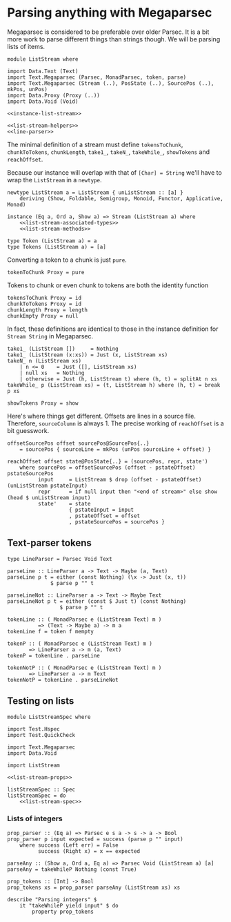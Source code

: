 # Parsing anything with Megaparsec

Megaparsec is considered to be preferable over older Parsec. It is a bit more work to parse different things than strings though. We will be parsing lists of items.

``` {.haskell file=src/ListStream.hs}
module ListStream where

import Data.Text (Text)
import Text.Megaparsec (Parsec, MonadParsec, token, parse)
import Text.Megaparsec (Stream (..), PosState (..), SourcePos (..), mkPos, unPos)
import Data.Proxy (Proxy (..))
import Data.Void (Void)

<<instance-list-stream>>

<<list-stream-helpers>>
<<line-parser>>
```

The minimal definition of a stream must define `tokensToChunk`, `chunkToTokens`, `chunkLength`, `take1_`, `takeN_`, `takeWhile_`, `showTokens` and `reachOffset`.

Because our instance will overlap with that of `[Char] = String` we'll have to wrap the `ListStream` in a `newtype`.

``` {.haskell #instance-list-stream}
newtype ListStream a = ListStream { unListStream :: [a] }
    deriving (Show, Foldable, Semigroup, Monoid, Functor, Applicative, Monad)

instance (Eq a, Ord a, Show a) => Stream (ListStream a) where
    <<list-stream-associated-types>>
    <<list-stream-methods>>
```

``` {.haskell #list-stream-associated-types}
type Token (ListStream a) = a
type Tokens (ListStream a) = [a]
```

Converting a token to a chunk is just `pure`.

``` {.haskell #list-stream-methods}
tokenToChunk Proxy = pure
```

Tokens to chunk or even chunk to tokens are both the identity function

``` {.haskell #list-stream-methods}
tokensToChunk Proxy = id
chunkToTokens Proxy = id
chunkLength Proxy = length
chunkEmpty Proxy = null
```

In fact, these definitions are identical to those in the instance definition for `Stream String` in Megaparsec.

``` {.haskell #list-stream-methods}
take1_ (ListStream [])     = Nothing
take1_ (ListStream (x:xs)) = Just (x, ListStream xs)
takeN_ n (ListStream xs)
    | n <= 0    = Just ([], ListStream xs)
    | null xs   = Nothing
    | otherwise = Just (h, ListStream t) where (h, t) = splitAt n xs
takeWhile_ p (ListStream xs) = (t, ListStream h) where (h, t) = break p xs
```

``` {.haskell #list-stream-methods}
showTokens Proxy = show
```

Here's where things get different. Offsets are lines in a source file. Therefore, `sourceColumn` is always 1. The precise working of `reachOffset` is a bit guesswork.

``` {.haskell #list-stream-helpers}
offsetSourcePos offset sourcePos@SourcePos{..}
    = sourcePos { sourceLine = mkPos (unPos sourceLine + offset) }
```

``` {.haskell #list-stream-methods}
reachOffset offset state@PosState{..} = (sourcePos, repr, state')
    where sourcePos = offsetSourcePos (offset - pstateOffset) pstateSourcePos
          input     = ListStream $ drop (offset - pstateOffset) (unListStream pstateInput)
          repr      = if null input then "<end of stream>" else show (head $ unListStream input)
          state'    = state
                    { pstateInput = input
                    , pstateOffset = offset
                    , pstateSourcePos = sourcePos }
```

## Text-parser tokens

``` {.haskell #line-parser}
type LineParser = Parsec Void Text

parseLine :: LineParser a -> Text -> Maybe (a, Text)
parseLine p t = either (const Nothing) (\x -> Just (x, t))
              $ parse p "" t

parseLineNot :: LineParser a -> Text -> Maybe Text
parseLineNot p t = either (const $ Just t) (const Nothing)
                 $ parse p "" t

tokenLine :: ( MonadParsec e (ListStream Text) m )
          => (Text -> Maybe a) -> m a
tokenLine f = token f mempty

tokenP :: ( MonadParsec e (ListStream Text) m )
       => LineParser a -> m (a, Text)
tokenP = tokenLine . parseLine

tokenNotP :: ( MonadParsec e (ListStream Text) m )
       => LineParser a -> m Text
tokenNotP = tokenLine . parseLineNot
```


## Testing on lists

``` {.haskell file=test/ListStreamSpec.hs}
module ListStreamSpec where

import Test.Hspec
import Test.QuickCheck

import Text.Megaparsec
import Data.Void

import ListStream

<<list-stream-props>>

listStreamSpec :: Spec
listStreamSpec = do
    <<list-stream-spec>>
```

### Lists of integers

``` {.haskell #list-stream-props}
prop_parser :: (Eq a) => Parsec e s a -> s -> a -> Bool
prop_parser p input expected = success (parse p "" input)
    where success (Left err) = False
          success (Right x) = x == expected

parseAny :: (Show a, Ord a, Eq a) => Parsec Void (ListStream a) [a]
parseAny = takeWhileP Nothing (const True)

prop_tokens :: [Int] -> Bool
prop_tokens xs = prop_parser parseAny (ListStream xs) xs
```

``` {.haskell #list-stream-spec}
describe "Parsing integers" $
    it "takeWhileP yield input" $ do
        property prop_tokens
```

